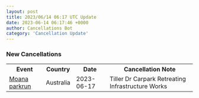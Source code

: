 ```yaml
---
layout: post
title: 2023/06/14 06:17 UTC Update
date: 2023-06-14 06:17:46 +0000
author: Cancellations Bot
category: 'Cancellation Update'
---
```


<h3>New Cancellations</h3>
<div class='hscrollable'>
<table style='width: 100%'>
    <tr>
        <th>Event</th>
        <th>Country</th>
        <th>Date</th>
        <th>Cancellation Note</th>
    </tr>
    <tr>
        <td><a href="https://www.parkrun.com.au/moana">Moana parkrun</a></td>
        <td>Australia</td>
        <td>2023-06-17</td>
        <td>Tiller Dr Carpark Retreating Infrastructure Works</td>
    </tr>
</table>
</div>
